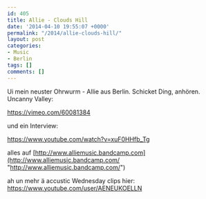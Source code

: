 ```yaml
---
id: 405
title: Allie - Clouds Hill
date: '2014-04-10 19:55:07 +0000'
permalink: "/2014/allie-clouds-hill/"
layout: post
categories:
- Music
- Berlin
tags: []
comments: []
---
```

Ui mein neuster Ohrwurm - Allie aus Berlin. Schicket Ding, anhören. Uncanny Valley:

<https://vimeo.com/60081384>

und ein Interview:

<https://www.youtube.com/watch?v=xuF0HHfb_Tg>

alles auf [http://www.alliemusic.bandcamp.com](http://www.alliemusic.bandcamp.com/ "http://www.alliemusic.bandcamp.com/")

ah un mehr ä accustic Wednesday clips hier: <https://www.youtube.com/user/AENEUKOELLN>